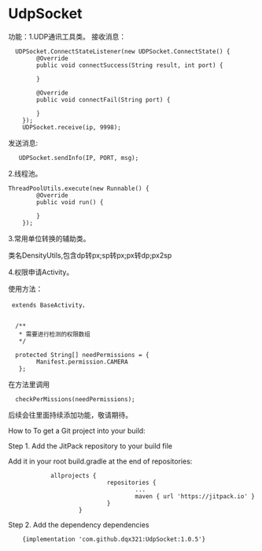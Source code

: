 # UdpSocket
功能：1.UDP通讯工具类。
       接收消息：
      
      UDPSocket.ConnectStateListener(new UDPSocket.ConnectState() {
            @Override
            public void connectSuccess(String result, int port) {
                
            }

            @Override
            public void connectFail(String port) {

            }
        });
        UDPSocket.receive(ip, 9998);
        

  发送消息: 
       
       UDPSocket.sendInfo(IP, PORT, msg);
       
       
  2.线程池。
    
    ThreadPoolUtils.execute(new Runnable() {
            @Override
            public void run() {

            }
        });
        
        
  3.常用单位转换的辅助类。
      
   类名DensityUtils,包含dp转px;sp转px;px转dp;px2sp
      
      
  4.权限申请Activity。
     
   使用方法：
     
     extends BaseActivity，
      
      
      /**
       * 需要进行检测的权限数组
       */
      
      protected String[] needPermissions = {
            Manifest.permission.CAMERA
       };
      
  在方法里调用 
      
      checkPerMissions(needPermissions);
      
     
  后续会往里面持续添加功能，敬请期待。



How to
To get a Git project into your build:

Step 1. Add the JitPack repository to your build file

Add it in your root build.gradle at the end of repositories:


                allprojects {
                                repositories {
                                        ...
                                        maven { url 'https://jitpack.io' }
                                }
                        }
  
  
Step 2. Add the dependency
dependencies 
  
        {implementation 'com.github.dqx321:UdpSocket:1.0.5'}
        
